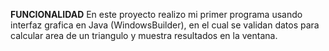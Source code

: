 **FUNCIONALIDAD**
En este proyecto realizo mi primer programa usando interfaz grafica en Java (WindowsBuilder), en el cual se validan datos para calcular area de un triangulo y muestra resultados en la ventana.
